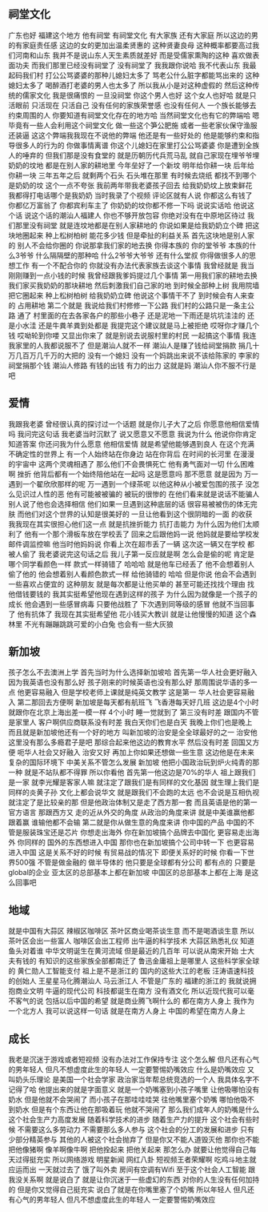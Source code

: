 ## 祠堂文化

广东也好
福建这个地方
他有祠堂
有祠堂文化
有大家族
还有大家庭
所以这边的男的有家庭责任感
这边的女的更加出温柔贤惠的
这种贤妻良母
这种概率都要高过我们河南和山东
我并不是说山东人天生素质就差好
而是受儒家熏陶的这种
喜欢做表面功夫
而我们那里已经没有祠堂了
没有祠堂了
我我跟你说哈
我不代表山东
我最起码我们村
打公公骂婆婆的那种儿媳妇太多了
骂老公什么脏字都能骂出来的
这种媳妇太多了
喝醉酒打老婆的男人也太多了
所以我从小是对这种虚假的
然后这种传统的儒家文化
我是很痛恨的
一旦没祠堂
你这个男人也好
这个女人也好哈
就是只活眼前
只活现在
只活自己
没有任何的家族荣誉感
也没有任何人
一个族长能够去约束周围的人
你要知道有祠堂文化存在的地方哈
当然祠堂文化也有它的弊端哈
嗯
毕竟有一些人会利用这个祠堂文化
做一些这个笋公肥施
或者一些老家伙保守渔服还装逼
这这个弊端我我现在不说他的弊端
他还是有一些好处的
他是能够约束和指导很多人的行为的
你做事情离谱
你这个儿媳妇在家里打公公骂婆婆
你是遭到全族人的唾弃的
但我们那是没有食堂的
就是历朝历代兵荒马乱
就自己家现在埋爷爷埋奶奶的坟地
都是在别人家的耕地里
今年垒好了一个新坟
明年给你耕一块
后年给你耕一块
三年五年之后
就剩两个石头
石头堆在那里
有时候去烧纸
都找不到哪个是奶奶的坟
这个一点不夸张
我前两年带我老婆孩子回去
给我奶奶坟上放束鲜花
我都得打电话哪个是我奶奶
当时我录了个视频
评论区就有人说
你都这么有钱了
你都亿万富翁了
你都宾利车主了
你奶奶的坟你都不修一下吗
说说实话哈
他说这个话
说这个话的潮汕人福建人
你也不够开放包容
你绝对没有在中原地区待过
我们那里没有祠堂
就是连坟地都是在别人家耕地的
你说如果是给我奶奶立个碑
把这块地圈起来
种上松树柏树
能花多少钱
但是牵扯的利益关系
首先这块地是别人家的
别人不会给你圈的
你说那拿我们家的地去换
你得本族的
你的堂爷爷
本族的什么3爷爷
什么隔隔壁的那种哈
什么2爷爷大爷爷
还有什么堂叔
你得做很多人的思想工作
有一个不配合你的
你就没有办法代表家族去谈这个事情
我曾经就是
我当刚刚赚到一点小钱的时候
我曾经跟我爹妈提过几个事情
第一用我们家的耕地去换
我们家买我奶奶的那块耕地
然后刺激我们自己家的地
到时候全部种上树
我用院墙把它圈起来
种上松树柏树
给我奶奶立碑
他说这个事情干不了
到时候会有人来查的
占用耕地
第二个就是
我说给我们村修修一下公路
我们村的公路只是一条主公路
通了
村里面的在去各家各户的那些小巷子
还是泥地一下雨还是坑坑洼洼的
还是小水洼
还是牛粪羊粪到处都是
我提完这个建议就是马上被拒绝
哎呀你才赚几个钱
哎呦轮到你喽
又显出你来了
就是别说去说服村里的村民
一起搞这个事情
我连我家里的人我都说服不了
但是潮汕人就不一样
潮汕人是赚了钱给祠堂捐款
捐几十万几百万几千万的大把的
没有一个媳妇
没有一个妈跳出来说不该给陈家的
李家的祠堂捐那个钱
潮汕人修路
有钱的出钱
有力的出力
这就是妈
潮汕人你不服不行是吧

## 爱情

我跟我老婆
曾经很认真的探讨过一个话题
就是你儿子大了之后
你愿意他相信爱情吗
我问完这句话
我老婆当时沉默了
说又愿意又不愿意
我说为什么
他说你你肯定知道答案
你还问我为什么愿意
他相信爱情
就是希望他能够遇到良人
在这个充满不确定性的世界上
有一个人始终站在你身边
站在你背后
在时间的长河里
在漫漫的宇宙中
这两个灵魂相遇了
那么他们不会畏惧死亡
他有勇气面对一切
什么困难啊
挫折
他背后都有一个始终陪他站在一起吗
这是愿意吗
那不愿意
就是因为
万一遇到一个翟欣欣那样的呢
万一遇到一个绿茶呢
以他这种从小被爱包围的孩子
没怎么见识过人性的恶
他有可能被被骗的
被玩的很惨的
在他们看来就是说话不能骗人
别人说了他也会选择相信
他们如果一旦遇到这种底层的话
很容易被被伤的体无完肤
而他们对这个世界的认知是很美好的
一旦让他看到这个很阴暗的一面
的收获
我我现在其实很担心他们这一点
就是抗挫折能力
抗打击能力
为什么因为他们太顺利了
他有一个那个滑板车放在学校丢了
回来之后跟他妈一说
他妈就是要给学校发邮件调监控嘛
他当时他妈妈说
你看上次在超市丢了一辆
这次这一辆又在学校
都被人偷了
我老婆说完这句话之后
我儿子第一反应就是啊
怎么会是偷的呢
肯定是哪个同学看颜色一样
款式一样骑错了
哈哈哈
就是他车已经丢了
他不会想着别人偷了他的
他会想着别人看颜色款式一样
给他骑错的
哈哈
但是你说
他会不会遇到一些喜欢占便宜的
这种朋友
就是每次都是让他买单的
甚至可能还找找个理由
找他借钱要钱的
我其实挺希望他现在遇到这样的孩子
为什么因为就像是一个孩子的成长
他会遇到一些感冒病毒
只要他战胜了
下次遇到同等级的感冒
他就不当回事了
他有抗体了
我现在其实挺希望他
花小钱买大教训
就是让他慢慢的知道
这个森林里
不光有蹦蹦跳跳可爱的小白兔
也会有一些大灰狼

## 新加坡
孩子怎么不去澳洲上学
首先当时为什么选择新加坡哈
首先第一华人社会更好融入
因为我英语也没有那么好
孩子刚来的时候英语也没有那么好
那周围说华语的多一点
他更容易融入
但是学校老师上课就是纯英文教学
这是第一
华人社会更容易融入
第二那回去方便啊
新加坡是每天都有航班飞
飞香港每天好几班
这边是4个小时
就跟你在北京上海出差一模一样
4个小时
睡一觉就到了
第三没有时差
跟国内不管是家里人
客户啊供应商联系没有时差
我白天你们也是白天
我晚上你们也是晚上
而且就是新加坡他还有一个好的地方
叫新加坡的治安是全全球最好的之一
治安他这里没有那么多瘾君子是吧
那综合起来他这边的教育水平
然后没有时差
回国又方便
呃华人社会又好融入
治安又好
再加上你如果还想做一些生意
这边他是在未来复杂的国际环境下
中美关系不管怎么发展
新加坡
他把小国政治玩到炉火纯青的那一种
就是不站队都不得罪
所以你看他
首先第一他这边是70%的华人
祖上跟我们是一家
就李光耀是客家人嘛
就注定了跟我们是有同样的文化基因
就生理上我们是同样的炎黄子孙
文化上都会说华文
就是跟我们不会跑的太远
也不会说是互相仇视
就注定了是比较亲的那
但是他政治体制又是走了西方那一套
而且英语是他的第一官方语言
那跟西方又
走的近从外交的角度
从政治的角度来讲
就是中美谁赢他都跟着赢
谁输他都不会输
第二就是你从做生意的角度来讲
你中国的产品
中国的不管是服装珠宝还是芯片
你想走出海外
你在新加坡搞个品牌去中国化
更容易走出海外
你同样的
国外的东西想进入中国
那你也在新加坡搞个公司中转一下
也更容易进入中国
这是关系不好的时候
有贸易战的情况下
即便关系好的时候
你看一下世界500强
不管是做金融的
做半导体的
他只要是全球都有分公司
都有点的
只要是global的企业
亚太区的总部基本上都在新加坡
中国区的总部基本上都在上海
是这么回事吧

## 地域
就是中国有大蒜区
辣椒区咖啡区
茶叶区商业喝茶谈生意
而不是喝酒谈生意
所以茶叶区会出一些富人
咖啡区会出工程师
出牛逼的科学技术
大蒜区熟悉礼仪
知道鱼头对着谁
中华文明诞生在黄河流域
但是最近的几百年
可以说从南宋开始
士大夫有钱的
有知识的这些家族全部都南迁了
鲁迅金庸祖上是哪里人
这些科学家全球的
黄仁勋人工智能支付
祖上是不是浙江的
国内的这些大江的老板
汪涛语速科技的创始人
王星星马化腾潮汕人
马云浙江人
不管是广东的
福建的浙江的
我就说拥抱商业文明
牛逼的现代公司
科技都诞生在南方
没有酒文化
所以近现代我可以毫不客气的说
包括以后中国的希望
就是商业腾飞啊什么的
都在南方人身上
我作为一个北方人
我可以说这样一句话
就是在南方人身上
中国的希望在南方人身上

##  成长

我老是沉迷于游戏或者短视频
没有办法对工作保持专注
这个怎么解
但凡还有心气的男年轻人
但凡不想虚度此生的年轻人
一定要警惕奶嘴效应
什么是奶嘴效应
又叫奶头乐理论
是美国一个社会学家
政治家当年帮总统竞选的一个人
我具体名字不记得了哈
他提出来的就是字面意义
就是一个奶嘴塞到小孩子嘴里
让他吸哪怕没有奶水
但是他就不会哭闹了
而小孩子在那哇哇哇哭
往他嘴里塞个奶嘴
哪怕他吸不到奶水
但是有个东西让他在那吸着玩
他就不哭闹了
那么我们成年人的奶嘴是什么
这个社会生产力高度发展
随着科学技术的进步
随着生产力的提升
这个社会有些时候
不需要这么多劳动力
不需要那么多人参与
这个社会的分工的发展和进步
只有少部分精英参与
其他的人被这个社会抛弃了
但是你又不能人道毁灭他
那你也不能把他像猪啊
像羊啊像牛啊
把他拴起来
把他关起来
那怎么办
就要让他觉得自己每天过得挺充实
所以网络游戏
明星新闻
网红八卦
短视频王者荣耀啊
吃鸡斗地主就应运而出
一天就过去了
饿了叫外卖
房间有空调有Wifi
至于这个社会人工智能
跟我没关系啊
就是说白了
就是让你沉迷于一些虚幻的东西
对你的人生没有任何加持的
但是你又觉得自己挺充实
说白了就是在你嘴里塞了个奶嘴
所以年轻人
但凡还有心气的男年轻人
但凡不想虚度此生的年轻人
一定要警惕奶嘴效应
